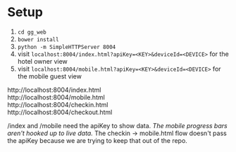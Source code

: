 # Setup
1. `cd gg_web`  
1. `bower install`  
1. `python -m SimpleHTTPServer 8004`  
1. visit `localhost:8004/index.html?apiKey=<KEY>&deviceId=<DEVICE>` for the hotel owner view
1. visit `localhost:8004/mobile.html?apiKey=<KEY>&deviceId=<DEVICE>` for the mobile guest view


http://localhost:8004/index.html  
http://localhost:8004/mobile.html  
http://localhost:8004/checkin.html  
http://localhost:8004/checkout.html  


/index and /mobile need the apiKey to show data. _The mobile progress bars aren't hooked up to live data._  The checkin -> mobile.html flow doesn't pass the apiKey because we are trying to keep that out of the repo.